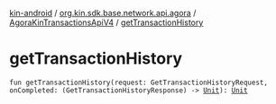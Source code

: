 [kin-android](../../index.md) / [org.kin.sdk.base.network.api.agora](../index.md) / [AgoraKinTransactionsApiV4](index.md) / [getTransactionHistory](./get-transaction-history.md)

# getTransactionHistory

`fun getTransactionHistory(request: GetTransactionHistoryRequest, onCompleted: (GetTransactionHistoryResponse) -> `[`Unit`](https://kotlinlang.org/api/latest/jvm/stdlib/kotlin/-unit/index.html)`): `[`Unit`](https://kotlinlang.org/api/latest/jvm/stdlib/kotlin/-unit/index.html)